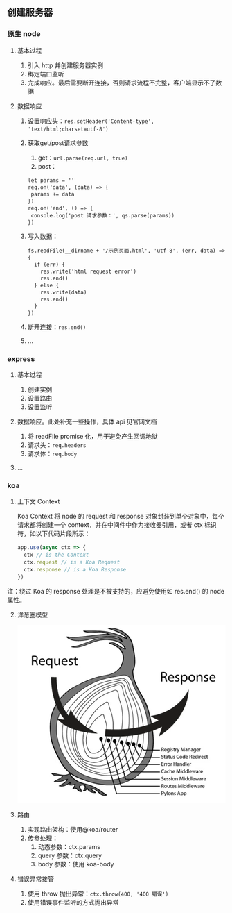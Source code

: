 ## 创建服务器

### 原生 node

1. 基本过程

   1. 引入 http 并创建服务器实例
   2. 绑定端口监听
   3. 完成响应。最后需要断开连接，否则请求流程不完整，客户端显示不了数据
   
2. 数据响应

   1. 设置响应头：` res.setHeader('Content-type', 'text/html;charset=utf-8') `
   2. 获取get/post请求参数
      1. get：` url.parse(req.url, true) `
      2. post：

      ```
      let params = ''
      req.on('data', (data) => {
       params += data
      })
      req.on('end', () => {
       console.log('post 请求参数：', qs.parse(params))
      })
      ```

   3. 写入数据：

      ```
      fs.readFile(__dirname + '/示例页面.html', 'utf-8', (err, data) => {
        if (err) {
          res.write('html request error')
          res.end()
        } else {
          res.write(data)
          res.end()
        }
      })
      ```

   4. 断开连接：` res.end() `

   5. ...

### express

1. 基本过程

   1. 创建实例
   2. 设置路由
   3. 设置监听

2. 数据响应。此处补充一些操作，具体 api 见官网文档

   1. 将 readFile promise 化，用于避免产生回调地狱
   2. 请求头：` req.headers `
   3. 请求体：` req.body `

3. ...

### koa

1. 上下文 Context

   Koa Context 将 node 的 request 和 response 对象封装到单个对象中，每个请求都将创建一个 context，并在中间件中作为接收器引用，或者 ctx 标识符，如以下代码片段所示：

   ```javascript
   app.use(async ctx => {
     ctx // is the Context
     ctx.request // is a Koa Request
     ctx.response // is a Koa Response
   })
   ```

  注：绕过 Koa 的 response 处理是不被支持的，应避免使用如 res.end() 的 node 属性。

2. 洋葱圈模型

   ![](./03-koa/img/洋葱圈模型.png)

3. 路由

   1. 实现路由架构：使用@koa/router
   2. 传参处理：
      1. 动态参数：ctx.params
      2. query 参数：ctx.query
      3. body 参数：使用 koa-body

4. 错误异常接管

    1. 使用 throw 抛出异常：`ctx.throw(400, '400 错误')`
    2. 使用错误事件监听的方式抛出异常

